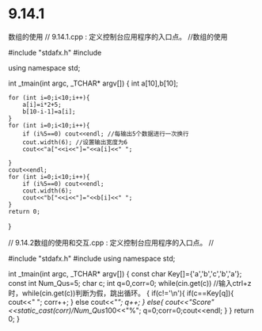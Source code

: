 # 9.14.1
数组的使用
// 9.14.1.cpp : 定义控制台应用程序的入口点。
//数组的使用

#include "stdafx.h"
#include<iostream>

using namespace std;


int _tmain(int argc, _TCHAR* argv[])
{
	int a[10],b[10];
	
	for (int i=0;i<10;i++){
		a[i]=i*2+5;
		b[10-i-1]=a[i];
	}
	for (int i=0;i<10;i++){
		if (i%5==0) cout<<endl; //每输出5个数据进行一次换行
		cout.width(6); //设置输出宽度为6
		cout<<"a["<<i<<"]="<<a[i]<<" ";
		
	}
	cout<<endl;
	for (int i=0;i<10;i++){
		if (i%5==0) cout<<endl;
		cout.width(6);
		cout<<"b["<<i<<"]="<<b[i]<<" ";
	}
	return 0;
}

// 9.14.2数组的使用和交互.cpp : 定义控制台应用程序的入口点。
//

#include "stdafx.h"
#include<iostream>
using namespace std;


int _tmain(int argc, _TCHAR* argv[])
{
	const char Key[]={'a','b','c','b','a'};
	const int Num_Qus=5;
	char c;
	int q=0,corr=0;
	while(cin.get(c)) //输入ctrl+z时，while(cin.get(c))判断为假，跳出循环。
	{
		if(c!='\n'){
			if(c==Key[q]){
				cout<<" ";
				corr++;
			}
			else
				cout<<"*";
			q++;
		}
		else{
			cout<<"Score"<<static_cast<float>(corr)/Num_Qus*100<<"%";
			q=0;corr=0;cout<<endl;
		}
	}
	return 0;
}

